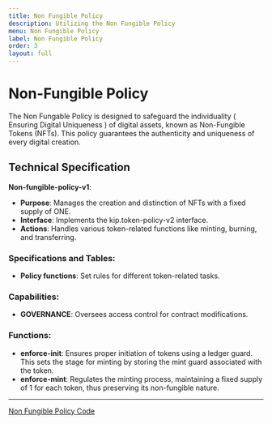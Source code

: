 ```yaml
---
title: Non Fungible Policy
description: Utilizing the Non Fungible Policy
menu: Non Fungible Policy
label: Non Fungible Policy
order: 3
layout: full
---
```


# Non-Fungible Policy

The Non Fungable Policy is designed to safeguard the individuality ( Ensuring
Digital Uniqueness ) of digital assets, known as Non-Fungible Tokens (NFTs).
This policy guarantees the authenticity and uniqueness of every digital
creation.

## Technical Specification

**Non-fungible-policy-v1**:

- **Purpose**: Manages the creation and distinction of NFTs with a fixed supply
  of ONE.
- **Interface**: Implements the kip.token-policy-v2 interface.
- **Actions**: Handles various token-related functions like minting, burning,
  and transferring.

### Specifications and Tables:

- **Policy functions**: Set rules for different token-related tasks.

### Capabilities:

- **GOVERNANCE**: Oversees access control for contract modifications.

### Functions:

- **enforce-init**: Ensures proper initiation of tokens using a ledger guard.
  This sets the stage for minting by storing the mint guard associated with the
  token.
- **enforce-mint**: Regulates the minting process, maintaining a fixed supply of
  1 for each token, thus preserving its non-fungible nature.

---

[Non Fungible Policy Code](https://github.com/kadena-io/marmalade/blob/v2/pact/concrete-policies/non-fungible-policy/non-fungible-policy-v1.pact)

